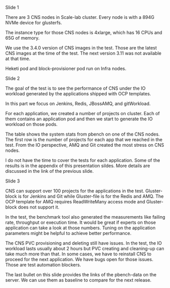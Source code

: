 Slide 1

There are 3 CNS nodes in Scale-lab cluster. Every node is with a 894G NVMe device
 for glusterfs.

The instance type for those CNS nodes is 4xlarge, which has 16 CPUs and 65G of memory.

We use the 3.4.0 version of CNS images in the test. Those are the latest CNS images
at the time of the test. The next version 3.11 was not available at that time.

Heketi pod and block-provisioner pod run on Infra nodes.

Slide 2

The goal of the test is to see the performance of CNS under the IO workload
 generated by the applications shipped with OCP templates.

In this part we focus on Jenkins, Redis, JBossAMQ, and gitWorkload.

For each application, we created a number of projects on cluster. Each of them
contains an application pod and then we start to generate the IO workload
on those pods.

The table shows the system stats from pbench on one of the CNS nodes.
The first row is the number of projects for each app that we reached in the test.
From the IO perspective, AMQ and Git created the most stress on CNS nodes.

I do not have the time to cover the tests for each application.
Some of the results is in the appendix of this presentation sildes.
More details are discussed in the link of the previous slide.

Slide 3

CNS can support over 100 projects for the applications in the test.
Gluster-block is for Jenkins and Git while Gluster-file is for the Redis and AMQ.
The OCP template for AMQ requires ReadWriteMany access mode and Gluster-block does not
support it.

In the test, the benchmark tool also generated the measurements like failing rate, throughput or
execution time. It would be great if experts on those application can take a look
at those numbers. Tuning on the application parameters might be helpful to achieve better
performance.

The CNS PVC provisioning and deleting still have issues. In the test, the IO
 workload lasts usually about 2 hours but PVC creating and cleaning-up can take much
 more than that. In some cases, we have to reinstall CNS to proceed for the next application.
 We have bugs open for those issues. Those are test automation blockers.

The last bullet on this slide provides the links of the pbench-data on the server.
We can use them as baseline to compare for the next release.
